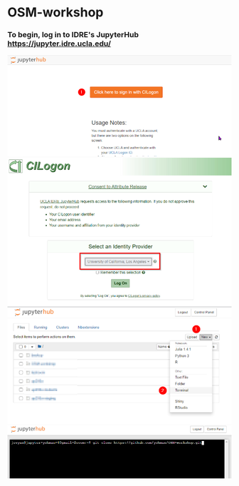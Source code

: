 # OSM-workshop

### To begin, log in to IDRE's JupyterHub https://jupyter.idre.ucla.edu/

<kbd><img src="images/jup1.png"></kbd>
<kbd><img src="images/jup2.png"></kbd>
<kbd><img src="images/jup3.png"></kbd>
<kbd><img src="images/jup4.png"></kbd>
